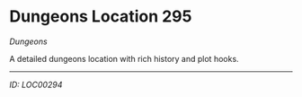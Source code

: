 # Dungeons Location 295

*Dungeons*

A detailed dungeons location with rich history and plot hooks.

---
*ID: LOC00294*